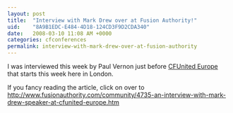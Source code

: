 ```yaml
---
layout: post
title:  "Interview with Mark Drew over at Fusion Authority!"
uid:	"8A9B1EDC-E484-4D18-124CD3F9D2CDA340"
date:   2008-03-10 11:08 AM +0000
categories: cfconferences
permalink: interview-with-mark-drew-over-at-fusion-authority
---
```

I was interviewed this week by Paul Vernon just before <a href="http://europe.cfunited.com/">CFUnited Europe</a> that starts this week here in London.

If you fancy reading the article, click on over to <a href="http://www.fusionauthority.com/community/4735-an-interview-with-mark-drew-speaker-at-cfunited-europe.htm">http://www.fusionauthority.com/community/4735-an-interview-with-mark-drew-speaker-at-cfunited-europe.htm</a>